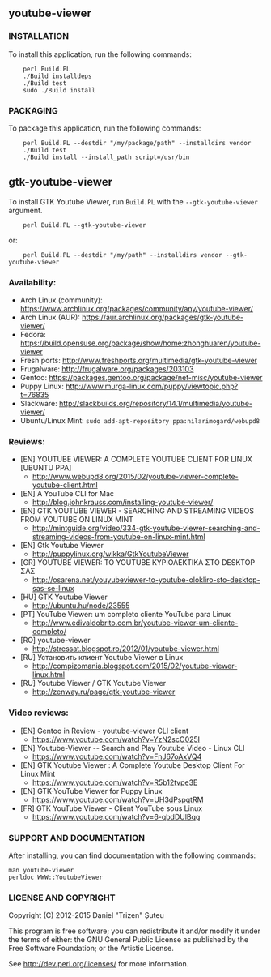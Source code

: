 ## youtube-viewer

### INSTALLATION

To install this application, run the following commands:

```console
    perl Build.PL
    ./Build installdeps
    ./Build test
    sudo ./Build install
```

### PACKAGING

To package this application, run the following commands:

```console
    perl Build.PL --destdir "/my/package/path" --installdirs vendor
    ./Build test
    ./Build install --install_path script=/usr/bin
```

## gtk-youtube-viewer

To install GTK Youtube Viewer, run `Build.PL` with the `--gtk-youtube-viewer` argument.

```console
    perl Build.PL --gtk-youtube-viewer
```

or:
```console
    perl Build.PL --destdir "/my/path" --installdirs vendor --gtk-youtube-viewer
```

### Availability:

* Arch Linux (community): https://www.archlinux.org/packages/community/any/youtube-viewer/
* Arch Linux (AUR): https://aur.archlinux.org/packages/gtk-youtube-viewer/
* Fedora: https://build.opensuse.org/package/show/home:zhonghuaren/youtube-viewer
* Fresh ports: http://www.freshports.org/multimedia/gtk-youtube-viewer
* Frugalware: http://frugalware.org/packages/203103
* Gentoo: https://packages.gentoo.org/package/net-misc/youtube-viewer
* Puppy Linux: http://www.murga-linux.com/puppy/viewtopic.php?t=76835
* Slackware: http://slackbuilds.org/repository/14.1/multimedia/youtube-viewer/
* Ubuntu/Linux Mint: `sudo add-apt-repository ppa:nilarimogard/webupd8`

### Reviews:

* [EN] YOUTUBE VIEWER: A COMPLETE YOUTUBE CLIENT FOR LINUX [UBUNTU PPA]
    * http://www.webupd8.org/2015/02/youtube-viewer-complete-youtube-client.html
* [EN] A YouTube CLI for Mac
    * http://blog.johnkrauss.com/installing-youtube-viewer/
* [EN] GTK YOUTUBE VIEWER - SEARCHING AND STREAMING VIDEOS FROM YOUTUBE ON LINUX MINT
    * http://mintguide.org/video/334-gtk-youtube-viewer-searching-and-streaming-videos-from-youtube-on-linux-mint.html
* [EN] Gtk Youtube Viewer
    * http://puppylinux.org/wikka/GtkYoutubeViewer
* [GR] YOUTUBE VIEWER: ΤΟ YOUTUBE ΚΥΡΙΟΛΕΚΤΙΚΑ ΣΤΟ DESKTOP ΣΑΣ
    * http://osarena.net/youyubeviewer-to-youtube-olokliro-sto-desktop-sas-se-linux 
* [HU] GTK Youtube Viewer
    * http://ubuntu.hu/node/23555
* [PT] YouTube Viewer: um completo cliente YouTube para Linux
    * http://www.edivaldobrito.com.br/youtube-viewer-um-cliente-completo/
* [RO] youtube-viewer
    * http://stressat.blogspot.ro/2012/01/youtube-viewer.html
* [RU] Установить клиент Youtube Viewer в Linux
    * http://compizomania.blogspot.com/2015/02/youtube-viewer-linux.html
* [RU] Youtube Viewer / GTK Youtube Viewer
    * http://zenway.ru/page/gtk-youtube-viewer 

### Video reviews:

* [EN] Gentoo in Review - youtube-viewer CLI client
    * https://www.youtube.com/watch?v=YzN2scO025I
* [EN] Youtube-Viewer -- Search and Play Youtube Video - Linux CLI
    * https://www.youtube.com/watch?v=FnJ67oAxVQ4
* [EN] GTK Youtube Viewer : A Complete Youtube Desktop Client For Linux Mint
    * https://www.youtube.com/watch?v=R5b12tvpe3E
* [EN] GTK-YouTube Viewer for Puppy Linux
    * https://www.youtube.com/watch?v=UH3dPspqtRM
* [FR] GTK YouTube Viewer - Client YouTube sous Linux
    * https://www.youtube.com/watch?v=6-qbdDUlBqg

### SUPPORT AND DOCUMENTATION

After installing, you can find documentation with the following commands:

    man youtube-viewer
    perldoc WWW::YoutubeViewer

### LICENSE AND COPYRIGHT

Copyright (C) 2012-2015 Daniel "Trizen" Șuteu

This program is free software; you can redistribute it and/or modify it
under the terms of either: the GNU General Public License as published
by the Free Software Foundation; or the Artistic License.

See http://dev.perl.org/licenses/ for more information.
